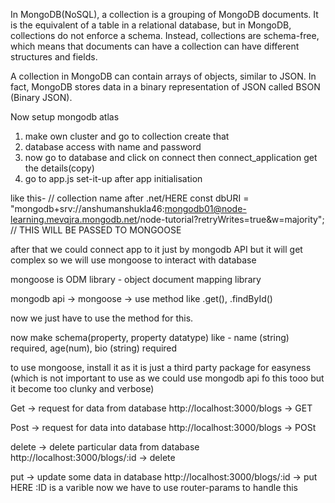 In MongoDB(NoSQL), a collection is a grouping of MongoDB documents. It is the equivalent of a table in a relational database, but in MongoDB, collections do not enforce a schema. Instead, collections are schema-free, which means that documents can have a collection can have different structures and fields.

A collection in MongoDB can contain arrays of objects, similar to JSON. In fact, MongoDB stores data in a binary representation of JSON called BSON (Binary JSON).


Now setup mongodb atlas
1. make own cluster and go to collection create that
2. database access with name and password
3. now go to database and click on connect then connect_application get the details(copy)
4. go to app.js set-it-up after app initialisation

like this-
// collection name after .net/HERE
const dbURI = "mongodb+srv://anshumanshukla46:mongodb01@node-learning.mevqjra.mongodb.net/node-tutorial?retryWrites=true&w=majority";
// THIS WILL BE PASSED TO MONGOOSE


after that we could connect app to it just by mongodb API but it will get complex
so we will use mongoose to interact with database


mongoose is ODM library - object document mapping library

mongodb api  -> mongoose ->  use method like .get(), .findById() 

now we just have to use the method for this.


now make schema(property, property datatype) like - 
name (string) required,
age(num),
bio (string) required


to use mongoose, install it as it is just a third party package for easyness (which is not important to use as we could use mongodb api fo this tooo but it become too clunky and verbose)


Get -> request for data from database
http://localhost:3000/blogs -> GET

Post -> request for data into database
http://localhost:3000/blogs -> POSt

delete -> delete particular data from database
http://localhost:3000/blogs/:id -> delete

put -> update some data in database
http://localhost:3000/blogs/:id -> put
HERE :ID is a varible now we have to use router-params to handle this